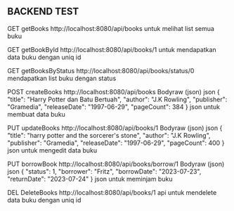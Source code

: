 ## BACKEND TEST

GET
getBooks
http://localhost:8080/api/books 
untuk melihat list semua buku

GET
getBookById
http://localhost:8080/api/books/1
untuk mendapatkan data buku dengan uniq id

GET
getBooksByStatus
http://localhost:8080/api/books/status/0
mendapatkan list buku dengan status

POST
createBooks
http://localhost:8080/api/books
Bodyraw (json)
json
{
  "title": "Harry Potter dan Batu Bertuah",
  "author": "J.K Rowling",
  "publisher": "Gramedia",
  "releaseDate": "1997-06-29",
  "pageCount": 384
}
json untuk membuat data buku

PUT
updateBooks
http://localhost:8080/api/books/1
Bodyraw (json)
json
{
  "title": "harry potter and the sorcerer's stone",
  "author": "J.K Rowling",
  "publisher": "Gramedia",
  "releaseDate": "1997-06-29",
  "pageCount": 400
}
json untuk mengedit data buku

PUT
borrowBook
http://localhost:8080/api/books/borrow/1
Bodyraw (json)
json
{
  "status": 1,
  "borrower": "Fritz",
  "borrowDate": "2023-07-23",
  "returnDate": "2023-07-24"
}
json untuk meminjam buku

DEL
DeleteBooks
http://localhost:8080/api/books/1
api untuk mendelete data buku dengan uniq id
